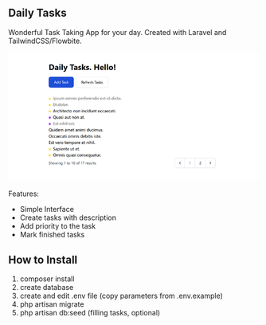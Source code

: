 ## Daily Tasks

Wonderful Task Taking App for your day. Created with Laravel and TailwindCSS/Flowbite.

<p align="center">
    <img src="https://raw.githubusercontent.com/h33k/Daily-Tasks/main/preview.png">
</p>

Features:
- Simple Interface
- Create tasks with description
- Add priority to the task
- Mark finished tasks

## How to Install

1. composer install
2. create database
3. create and edit .env file (copy parameters from .env.example)
4. php artisan migrate
5. php artisan db:seed (filling tasks, optional)
